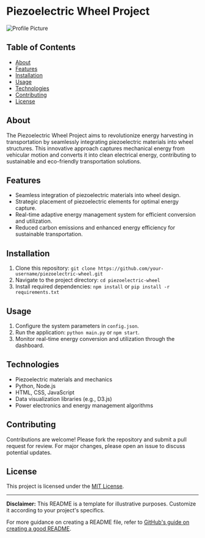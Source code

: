 # Piezoelectric Wheel Project

![Profile Picture](https://github.com/gokul1509/Hackfest/assets/118507112/66d28614-5b34-4677-9e60-7c710eb645d2)


## Table of Contents
- [About](#about)
- [Features](#features)
- [Installation](#installation)
- [Usage](#usage)
- [Technologies](#technologies)
- [Contributing](#contributing)
- [License](#license)

## About
The Piezoelectric Wheel Project aims to revolutionize energy harvesting in transportation by seamlessly integrating piezoelectric materials into wheel structures. This innovative approach captures mechanical energy from vehicular motion and converts it into clean electrical energy, contributing to sustainable and eco-friendly transportation solutions.

## Features
- Seamless integration of piezoelectric materials into wheel design.
- Strategic placement of piezoelectric elements for optimal energy capture.
- Real-time adaptive energy management system for efficient conversion and utilization.
- Reduced carbon emissions and enhanced energy efficiency for sustainable transportation.

## Installation
1. Clone this repository: `git clone https://github.com/your-username/piezoelectric-wheel.git`
2. Navigate to the project directory: `cd piezoelectric-wheel`
3. Install required dependencies: `npm install` or `pip install -r requirements.txt`

## Usage
1. Configure the system parameters in `config.json`.
2. Run the application: `python main.py` or `npm start`.
3. Monitor real-time energy conversion and utilization through the dashboard.

## Technologies
- Piezoelectric materials and mechanics
- Python, Node.js
- HTML, CSS, JavaScript
- Data visualization libraries (e.g., D3.js)
- Power electronics and energy management algorithms

## Contributing
Contributions are welcome! Please fork the repository and submit a pull request for review. For major changes, please open an issue to discuss potential updates.

## License
This project is licensed under the [MIT License](LICENSE).

---

**Disclaimer:** This README is a template for illustrative purposes. Customize it according to your project's specifics.

For more guidance on creating a README file, refer to [GitHub's guide on creating a good README](https://docs.github.com/en/github/creating-cloning-and-archiving-repositories/about-readmes).
